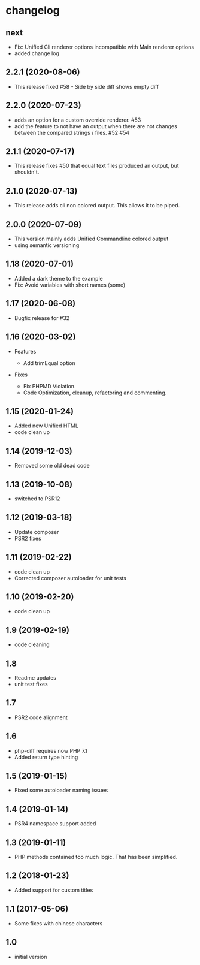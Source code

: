 # changelog

## next

- Fix: Unified Cli renderer options incompatible with Main renderer options
- added change log

## 2.2.1 (2020-08-06)

- This release fixed #58 - Side by side diff shows empty diff

## 2.2.0 (2020-07-23)

- adds an option for a custom override renderer. #53
- add the feature to not have an output when there are not changes between the compared strings / files. #52 #54

## 2.1.1 (2020-07-17)

- This release fixes #50 that equal text files produced an output, but shouldn't.

## 2.1.0 (2020-07-13)

- This release adds cli non colored output. This allows it to be piped.

## 2.0.0 (2020-07-09)

- This version mainly adds Unified Commandline colored output
- using semantic versioning

## 1.18 (2020-07-01)

- Added a dark theme to the example
- Fix: Avoid variables with short names (some)

## 1.17 (2020-06-08)

- Bugfix release for #32

## 1.16 (2020-03-02)

- Features
    - Add trimEqual option

- Fixes
    - Fix PHPMD Violation.
    - Code Optimization, cleanup, refactoring and commenting.

## 1.15 (2020-01-24)

- Added new Unified HTML
- code clean up

## 1.14 (2019-12-03)

- Removed some old dead code

## 1.13 (2019-10-08)

- switched to PSR12

## 1.12 (2019-03-18)

- Update composer
- PSR2 fixes

## 1.11 (2019-02-22)

- code clean up
- Corrected composer autoloader for unit tests

## 1.10 (2019-02-20)

- code clean up

## 1.9 (2019-02-19)

- code cleaning

## 1.8

- Readme updates
- unit test fixes

## 1.7

- PSR2 code alignment

## 1.6

- php-diff requires now PHP 7.1
- Added return type hinting

## 1.5 (2019-01-15)

- Fixed some autoloader naming issues

## 1.4 (2019-01-14)

- PSR4 namespace support added

## 1.3 (2019-01-11)

- PHP methods contained too much logic. That has been simplified.

## 1.2 (2018-01-23)

- Added support for custom titles

## 1.1 (2017-05-06)

- Some fixes with chinese characters

## 1.0 

- initial version
